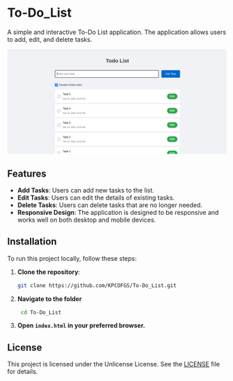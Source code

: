 # To-Do_List

A simple and interactive To-Do List application. The application allows users to add, edit, and delete tasks.

![Sample](static/images/sample.png)

## Features

- **Add Tasks**: Users can add new tasks to the list.
- **Edit Tasks**: Users can edit the details of existing tasks.
- **Delete Tasks**: Users can delete tasks that are no longer needed.
- **Responsive Design**: The application is designed to be responsive and works well on both desktop and mobile devices.

## Installation

To run this project locally, follow these steps:

1. **Clone the repository**:
   ```sh
   git clone https://github.com/KPCOFGS/To-Do_List.git
   ```
2. **Navigate to the folder**
   ```sh
    cd To-Do_List
   ```
3. **Open `index.html` in your preferred browser.**
## License
This project is licensed under the Unlicense License. See the [LICENSE](LICENSE) file for details.
